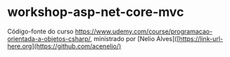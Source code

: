 # workshop-asp-net-core-mvc

Código-fonte do curso https://www.udemy.com/course/programacao-orientada-a-objetos-csharp/, ministrado por [Nelio Alves]([https://link-url-here.org](https://github.com/acenelio/)
